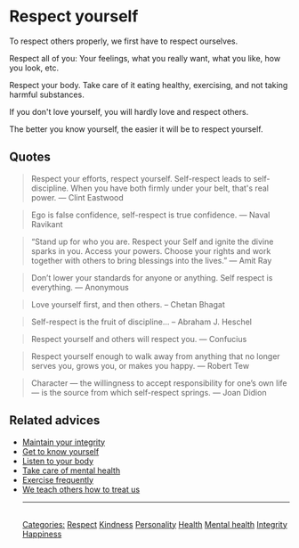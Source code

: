# Respect yourself

To respect others properly, we first have to respect ourselves.

Respect all of you: Your feelings, what you really want, what you like, how you look, etc.

Respect your body. Take care of it eating healthy, exercising, and not taking harmful substances. 

If you don't love yourself, you will hardly love and respect others.

The better you know yourself, the easier it will be to respect yourself.

## Quotes

> Respect your efforts, respect yourself. Self-respect leads to self-discipline. When you have both firmly under your belt, that's real power. ― Clint Eastwood

> Ego is false confidence, self-respect is true confidence. ― Naval Ravikant

> “Stand up for who you are. Respect your Self and ignite the divine sparks in you. Access your powers. Choose your rights and work together with others to bring blessings into the lives.” ― Amit Ray

> Don’t lower your standards for anyone or anything. Self respect is everything. ― Anonymous

> Love yourself first, and then others. – Chetan Bhagat

> Self-respect is the fruit of discipline… – Abraham J. Heschel

> Respect yourself and others will respect you. ― Confucius

> Respect yourself enough to walk away from anything that no longer serves you, grows you, or makes you happy. ― Robert Tew

> Character — the willingness to accept responsibility for one’s own life — is the source from which self-respect springs. ― Joan Didion

## Related advices

- [Maintain your integrity](../Maintain%20your%20integrity/index.md)
- [Get to know yourself](../Get%20to%20know%20yourself/index.md)
- [Listen to your body](../Listen%20to%20your%20body/index.md)
- [Take care of mental health](../Take%20care%20of%20mental%20health/index.md)
- [Exercise frequently](../Exercise%20frequently/index.md)
- [We teach others how to treat us](../We%20teach%20others%20how%20to%20treat%20us/index.md)<hr/><br/>[Categories:](../Categories/index.md) [Respect](../Categories/Respect.md) [Kindness](../Categories/Kindness.md) [Personality](../Categories/Personality.md) [Health](../Categories/Health.md) [Mental health](../Categories/Mental%20health.md) [Integrity](../Categories/Integrity.md) [Happiness](../Categories/Happiness.md)